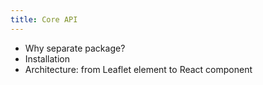 ```yaml
---
title: Core API
---
```


- Why separate package?
- Installation
- Architecture: from Leaflet element to React component
